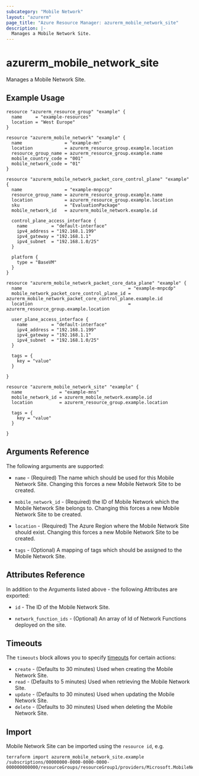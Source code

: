 ```yaml
---
subcategory: "Mobile Network"
layout: "azurerm"
page_title: "Azure Resource Manager: azurerm_mobile_network_site"
description: |-
  Manages a Mobile Network Site.
---
```


# azurerm_mobile_network_site

Manages a Mobile Network Site.

## Example Usage

```hcl
resource "azurerm_resource_group" "example" {
  name     = "example-resources"
  location = "West Europe"
}

resource "azurerm_mobile_network" "example" {
  name                = "example-mn"
  location            = azurerm_resource_group.example.location
  resource_group_name = azurerm_resource_group.example.name
  mobile_country_code = "001"
  mobile_network_code = "01"
}

resource "azurerm_mobile_network_packet_core_control_plane" "example" {
  name                = "example-mnpccp"
  resource_group_name = azurerm_resource_group.example.name
  location            = azurerm_resource_group.example.location
  sku                 = "EvaluationPackage"
  mobile_network_id   = azurerm_mobile_network.example.id

  control_plane_access_interface {
    name         = "default-interface"
    ipv4_address = "192.168.1.199"
    ipv4_gateway = "192.168.1.1"
    ipv4_subnet  = "192.168.1.0/25"
  }

  platform {
    type = "BaseVM"
  }
}

resource "azurerm_mobile_network_packet_core_data_plane" "example" {
  name                                        = "example-mnpcdp"
  mobile_network_packet_core_control_plane_id = azurerm_mobile_network_packet_core_control_plane.example.id
  location                                    = azurerm_resource_group.example.location

  user_plane_access_interface {
    name         = "default-interface"
    ipv4_address = "192.168.1.199"
    ipv4_gateway = "192.168.1.1"
    ipv4_subnet  = "192.168.1.0/25"
  }

  tags = {
    key = "value"
  }

}

resource "azurerm_mobile_network_site" "example" {
  name              = "example-mns"
  mobile_network_id = azurerm_mobile_network.example.id
  location          = azurerm_resource_group.example.location

  tags = {
    key = "value"
  }

}
```

## Arguments Reference

The following arguments are supported:

* `name` - (Required) The name which should be used for this Mobile Network Site. Changing this forces a new Mobile Network Site to be created.

* `mobile_network_id` - (Required) the ID of Mobile Network which the Mobile Network Site belongs to. Changing this forces a new Mobile Network Site to be created.

* `location` - (Required) The Azure Region where the Mobile Network Site should exist. Changing this forces a new Mobile Network Site to be created.

* `tags` - (Optional) A mapping of tags which should be assigned to the Mobile Network Site.


## Attributes Reference

In addition to the Arguments listed above - the following Attributes are exported:

* `id` - The ID of the Mobile Network Site.

* `network_function_ids` - (Optional) An array of Id of Network Functions deployed on the site.

## Timeouts

The `timeouts` block allows you to specify [timeouts](https://www.terraform.io/docs/configuration/resources.html#timeouts) for certain actions:

* `create` - (Defaults to 30 minutes) Used when creating the Mobile Network Site.
* `read` - (Defaults to 5 minutes) Used when retrieving the Mobile Network Site.
* `update` - (Defaults to 30 minutes) Used when updating the Mobile Network Site.
* `delete` - (Defaults to 30 minutes) Used when deleting the Mobile Network Site.

## Import

Mobile Network Site can be imported using the `resource id`, e.g.

```shell
terraform import azurerm_mobile_network_site.example /subscriptions/00000000-0000-0000-0000-000000000000/resourceGroups/resourceGroup1/providers/Microsoft.MobileNetwork/mobileNetworks/mobileNetwork1/sites/site1
```
